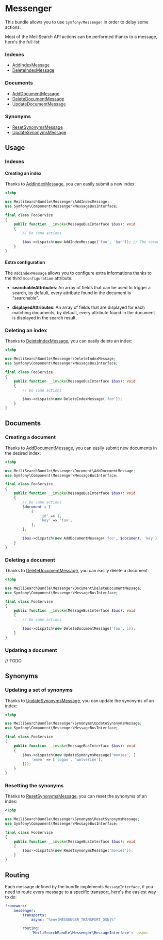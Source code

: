 # Messenger

This bundle allows you to use `Symfony/Messenger` in order to delay some actions.

Most of the MeiliSearch API actions can be performed thanks to a message, here's the full list:

### Indexes

- [AddIndexMessage](../src/Messenger/AddIndexMessage.php)
- [DeleteIndexMessage](../src/Messenger/DeleteIndexMessage.php)

### Documents

- [AddDocumentMessage](../src/Messenger/Document/AddDocumentMessage.php)
- [DeleteDocumentMessage](../src/Messenger/Document/DeleteDocumentMessage.php)
- [UpdateDocumentMessage](../src/Messenger/Document/UpdateDocumentMessage.php)

### Synonyms

- [ResetSynonymsMessage](../src/Messenger/Synonyms/ResetSynonymsMessage.php)
- [UpdateSynonymsMessage](../src/Messenger/Synonyms/UpdateSynonymsMessage.php)

## Usage

### Indexes

#### Creating an index

Thanks to [AddIndexMessage](../src/Messenger/AddIndexMessage.php), you can easily submit a new index: 

```php
<?php

use MeiliSearchBundle\Messenger\AddIndexMessage;
use Symfony\Component\Messenger\MessageBusInterface;

final class FooService
{
    public function __invoke(MessageBusInterface $bus): void 
    {
        // Do some actions

        $bus->dispatch(new AddIndexMessage('foo', 'bar')); // The second argument define the primary key of the related documents, it's optional.
    }
}
```

#### Extra configuration

The `AddIndexMessage` allows you to configure extra informations thanks to the third `$configuration` attribute:

- **searchableAttributes**: An array of fields that can be used to trigger a search,
by default, every attribute found in the document is "searchable".

- **displayedAttributes**: An array of fields that are displayed for each matching documents,
by default, every attribute found in the document is displayed in the search result.

### Deleting an index

Thanks to [DeleteIndexMessage](../src/Messenger/DeleteIndexMessage.php), you can easily delete an index: 

```php
<?php

use MeiliSearchBundle\Messenger\DeleteIndexMessage;
use Symfony\Component\Messenger\MessageBusInterface;

final class FooService
{
    public function __invoke(MessageBusInterface $bus): void 
    {
        // Do some actions

        $bus->dispatch(new DeleteIndexMessage('foo'));
    }
}
```

## Documents

### Creating a document

Thanks to [AddDocumentMessage](../src/Messenger/Document/AddDocumentMessage.php), you can easily submit new documents in the desired index: 

```php
<?php

use MeiliSearchBundle\Messenger\Document\AddDocumentMessage;
use Symfony\Component\Messenger\MessageBusInterface;

final class FooService
{
    public function __invoke(MessageBusInterface $bus): void 
    {
        // Do some actions
        $document = [
            [
                'id' => 1,
                'key' => 'foo',
            ],
        ];

        $bus->dispatch(new AddDocumentMessage('foo', $document, 'key')); // The third argument define the primary key of the document, it's optional.
    }
}
```

### Deleting a document

Thanks to [DeleteDocumentMessage](../src/Messenger/Document/DeleteDocumentMessage.php), you can easily delete a document: 

```php
<?php

use MeiliSearchBundle\Messenger\Document\DeleteDocumentMessage;
use Symfony\Component\Messenger\MessageBusInterface;

final class FooService
{
    public function __invoke(MessageBusInterface $bus): void 
    {
        // Do some actions

        $bus->dispatch(new DeleteDocumentMessage('foo', 1));
    }
}
```

### Updating a document

// TODO

## Synonyms

### Updating a set of synonyms

Thanks to [UpdateSynonymsMessage](../src/Messenger/Synonyms/UpdateSynonymsMessage.php), you can update the synonyms of an index:

```php
<?php

use MeiliSearchBundle\Messenger\Synonyms\UpdateSynonymsMessage;
use Symfony\Component\Messenger\MessageBusInterface;

final class FooService
{
    public function __invoke(MessageBusInterface $bus): void 
    {
        $bus->dispatch(new UpdateSynonymsMessage('movies', [
            'xmen' => ['logan', 'wolverine'],
        ]));
    }
}
```

### Resetting the synonyms

Thanks to [ResetSynonymsMessage](../src/Messenger/Synonyms/ResetSynonymsMessage.php), you can reset the synonyms of an index:

```php
<?php

use MeiliSearchBundle\Messenger\Synonyms\ResetSynonymsMessage;
use Symfony\Component\Messenger\MessageBusInterface;

final class FooService
{
    public function __invoke(MessageBusInterface $bus): void 
    {
        $bus->dispatch(new ResetSynonymsMessage('movies'));
    }
}
```

## Routing

Each message defined by the bundle implements `MessageInterface`, 
if you need to route every message to a specific transport, 
here's the easiest way to do:

```yaml
framework:
    messenger:
        transports:
            async: "%env(MESSENGER_TRANSPORT_DSN)%"

        routing:
            'MeiliSearchBundle\Messenger\MessageInterface':  async
``` 
